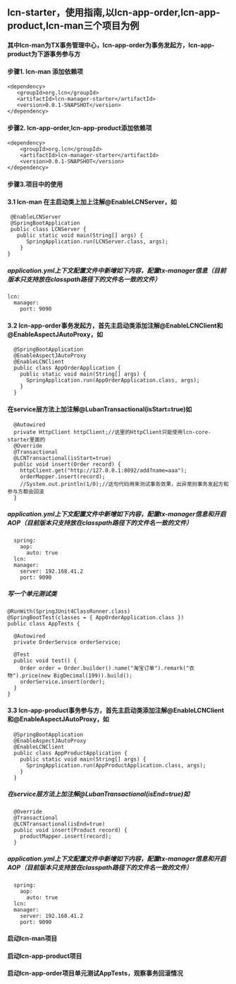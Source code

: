 ## lcn-starter，使用指南,以lcn-app-order,lcn-app-product,lcn-man三个项目为例
#### 其中lcn-man为TX事务管理中心，lcn-app-order为事务发起方，lcn-app-product为下游事务参与方
#### 步骤1. lcn-man 添加依赖项
	<dependency>
       <groupId>org.lcn</groupId>
       <artifactId>lcn-manager-starter</artifactId>
       <version>0.0.1-SNAPSHOT</version>
	</dependency>
#### 步骤2. lcn-app-order,lcn-app-product添加依赖项
    <dependency>
        <groupId>org.lcn</groupId>
        <artifactId>lcn-manager-starter</artifactId>
        <version>0.0.1-SNAPSHOT</version>
    </dependency>
#### 步骤3.项目中的使用
#### 3.1  lcn-man 在主启动类上加上注解@EnableLCNServer，如
     @EnableLCNServer
     @SpringBootApplication
     public class LCNServer {
       public static void main(String[] args) {
          SpringApplication.run(LCNServer.class, args);
        }
    }
 ##### application.yml上下文配置文件中新增如下内容，配置tx-manager信息（目前版本只支持放在classpath路径下的文件名一致的文件）
	lcn:
	  manager:
	    port: 9090
#### 3.2  lcn-app-order事务发起方，首先主启动类添加注解@EnableLCNClient和@EnableAspectJAutoProxy，如
      @SpringBootApplication
      @EnableAspectJAutoProxy
      @EnableLCNClient
      public class AppOrderApplication {
        public static void main(String[] args) {
          SpringApplication.run(AppOrderApplication.class, args);
        }
      }
#### 在service层方法上加注解@LubanTransactional(isStart=true)如
      @Autowired
      private HttpClient httpClient;//这里的HttpClient只能使用lcn-core-starter里面的
      @Override
      @Transactional
      @LCNTransactional(isStart=true)
      public void insert(Order record) {
        httpClient.get("http://127.0.0.1:8092/add?name=aaa");
        orderMapper.insert(record);
        //System.out.println(1/0);//这句代码用来测试事务效果，出异常则事务发起方和参与方都会回滚
      }
##### application.yml上下文配置文件中新增如下内容，配置tx-manager信息和开启AOP（目前版本只支持放在classpath路径下的文件名一致的文件）
      spring:
        aop:
          auto: true
      lcn:
      manager:
        server: 192.168.41.2
        port: 9090
##### 写一个单元测试类
    @RunWith(SpringJUnit4ClassRunner.class)
    @SpringBootTest(classes = { AppOrderApplication.class })
    public class AppTests {

      @Autowired
      private OrderService orderService;

      @Test
      public void test() {
        Order order = Order.builder().name("淘宝订单").remark("衣物").price(new BigDecimal(199)).build();
        orderService.insert(order);
      }
    }
#### 3.3  lcn-app-product事务参与方，首先主启动类添加注解@EnableLCNClient和@EnableAspectJAutoProxy，如
      @SpringBootApplication
      @EnableAspectJAutoProxy
      @EnableLCNClient
      public class AppProductApplication {
        public static void main(String[] args) {
          SpringApplication.run(AppProductApplication.class, args);
        }
      }
  ##### 在service层方法上加注解@LubanTransactional(isEnd=true)如
      @Override
      @Transactional
      @LCNTransactional(isEnd=true)
      public void insert(Product record) {
        productMapper.insert(record);
      }
##### application.yml上下文配置文件中新增如下内容，配置tx-manager信息和开启AOP（目前版本只支持放在classpath路径下的文件名一致的文件）
      spring:
        aop:
          auto: true
      lcn:
      manager:
        server: 192.168.41.2
        port: 9090
#### 启动lcn-man项目
#### 启动lcn-app-product项目
#### 启动lcn-app-order项目单元测试AppTests，观察事务回滚情况

